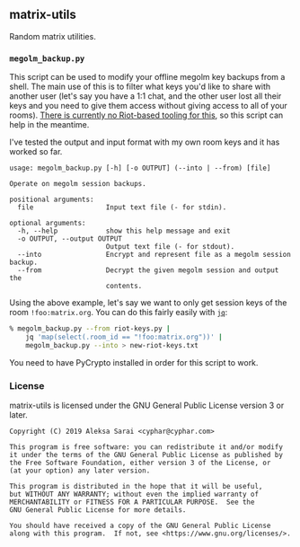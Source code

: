 ## matrix-utils ##

Random matrix utilities.

### `megolm_backup.py` ###

This script can be used to modify your offline megolm key backups from a shell.
The main use of this is to filter what keys you'd like to share with another
user (let's say you have a 1:1 chat, and the other user lost all their keys and
you need to give them access without giving access to all of your rooms).
[There is currently no Riot-based tooling for this][riotweb-issue6454], so this
script can help in the meantime.

I've tested the output and input format with my own room keys and it has worked
so far.

```
usage: megolm_backup.py [-h] [-o OUTPUT] (--into | --from) [file]

Operate on megolm session backups.

positional arguments:
  file                  Input text file (- for stdin).

optional arguments:
  -h, --help            show this help message and exit
  -o OUTPUT, --output OUTPUT
                        Output text file (- for stdout).
  --into                Encrypt and represent file as a megolm session backup.
  --from                Decrypt the given megolm session and output the
                        contents.
```

Using the above example, let's say we want to only get session keys of the room
`!foo:matrix.org`. You can do this fairly easily with [`jq`][jq]:

```bash
% megolm_backup.py --from riot-keys.py |
	jq 'map(select(.room_id == "!foo:matrix.org"))' |
	megolm_backup.py --into > new-riot-keys.txt
```

You need to have PyCrypto installed in order for this script to work.

[riotweb-issue6454]: https://github.com/vector-im/riot-web/issues/6454
[jq]: https://stedolan.github.io/jq/

### License ###

matrix-utils is licensed under the GNU General Public License version 3 or
later.

```
Copyright (C) 2019 Aleksa Sarai <cyphar@cyphar.com>

This program is free software: you can redistribute it and/or modify
it under the terms of the GNU General Public License as published by
the Free Software Foundation, either version 3 of the License, or
(at your option) any later version.

This program is distributed in the hope that it will be useful,
but WITHOUT ANY WARRANTY; without even the implied warranty of
MERCHANTABILITY or FITNESS FOR A PARTICULAR PURPOSE.  See the
GNU General Public License for more details.

You should have received a copy of the GNU General Public License
along with this program.  If not, see <https://www.gnu.org/licenses/>.
```
